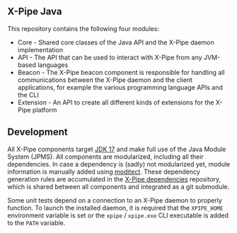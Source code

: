 ## X-Pipe Java

This repository contains the following four modules:

- Core - Shared core classes of the Java API and the X-Pipe daemon implementation
- API - The API that can be used to interact with X-Pipe from any JVM-based languages
- Beacon - The X-Pipe beacon component is responsible for handling all communications between the X-Pipe daemon
  and the client applications, for example the various programming language APIs and the CLI
- Extension - An API to create all different kinds of extensions for the X-Pipe platform

## Development

All X-Pipe components target [JDK 17](https://openjdk.java.net/projects/jdk/17/) and make full use of the Java Module System (JPMS).
All components are modularized, including all their dependencies.
In case a dependency is (sadly) not modularized yet, module information is manually added using [moditect](https://github.com/moditect/moditect-gradle-plugin).
These dependency generation rules are accumulated in the [X-Pipe dependencies](https://github.com/xpipe-io/xpipe_java_deps)
repository, which is shared between all components and integrated as a git submodule.

Some unit tests depend on a connection to an X-Pipe daemon to properly function.
To launch the installed daemon, it is required that the `XPIPE_HOME` environment variable
is set or the `xpipe` / `xpipe.exe` CLI executable is added to the `PATH` variable.

